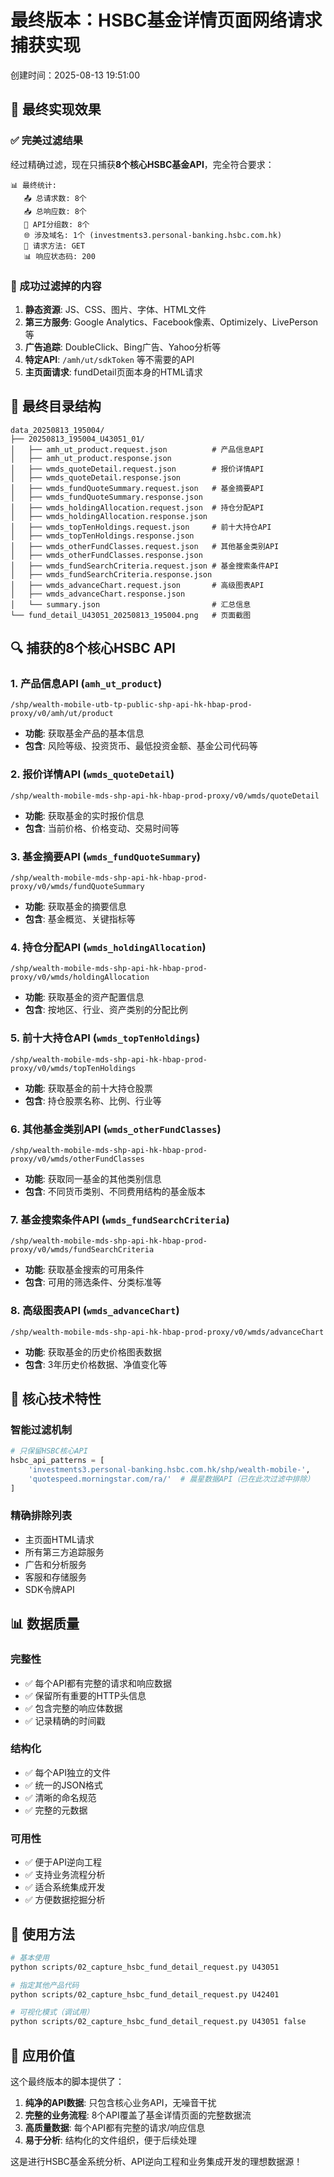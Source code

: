 # 最终版本：HSBC基金详情页面网络请求捕获实现

创建时间：2025-08-13 19:51:00

## 🎯 最终实现效果

### ✅ 完美过滤结果
经过精确过滤，现在只捕获**8个核心HSBC基金API**，完全符合要求：

```
📊 最终统计:
   📤 总请求数: 8个
   📥 总响应数: 8个
   📁 API分组数: 8个
   🌐 涉及域名: 1个 (investments3.personal-banking.hsbc.com.hk)
   🔧 请求方法: GET
   📊 响应状态码: 200
```

### 🚫 成功过滤掉的内容
1. **静态资源**: JS、CSS、图片、字体、HTML文件
2. **第三方服务**: Google Analytics、Facebook像素、Optimizely、LivePerson等
3. **广告追踪**: DoubleClick、Bing广告、Yahoo分析等
4. **特定API**: `/amh/ut/sdkToken` 等不需要的API
5. **主页面请求**: fundDetail页面本身的HTML请求

## 📁 最终目录结构

```
data_20250813_195004/
├── 20250813_195004_U43051_01/
│   ├── amh_ut_product.request.json          # 产品信息API
│   ├── amh_ut_product.response.json
│   ├── wmds_quoteDetail.request.json        # 报价详情API
│   ├── wmds_quoteDetail.response.json
│   ├── wmds_fundQuoteSummary.request.json   # 基金摘要API
│   ├── wmds_fundQuoteSummary.response.json
│   ├── wmds_holdingAllocation.request.json  # 持仓分配API
│   ├── wmds_holdingAllocation.response.json
│   ├── wmds_topTenHoldings.request.json     # 前十大持仓API
│   ├── wmds_topTenHoldings.response.json
│   ├── wmds_otherFundClasses.request.json   # 其他基金类别API
│   ├── wmds_otherFundClasses.response.json
│   ├── wmds_fundSearchCriteria.request.json # 基金搜索条件API
│   ├── wmds_fundSearchCriteria.response.json
│   ├── wmds_advanceChart.request.json       # 高级图表API
│   ├── wmds_advanceChart.response.json
│   └── summary.json                         # 汇总信息
└── fund_detail_U43051_20250813_195004.png   # 页面截图
```

## 🔍 捕获的8个核心HSBC API

### 1. **产品信息API** (`amh_ut_product`)
```
/shp/wealth-mobile-utb-tp-public-shp-api-hk-hbap-prod-proxy/v0/amh/ut/product
```
- **功能**: 获取基金产品的基本信息
- **包含**: 风险等级、投资货币、最低投资金额、基金公司代码等

### 2. **报价详情API** (`wmds_quoteDetail`)
```
/shp/wealth-mobile-mds-shp-api-hk-hbap-prod-proxy/v0/wmds/quoteDetail
```
- **功能**: 获取基金的实时报价信息
- **包含**: 当前价格、价格变动、交易时间等

### 3. **基金摘要API** (`wmds_fundQuoteSummary`)
```
/shp/wealth-mobile-mds-shp-api-hk-hbap-prod-proxy/v0/wmds/fundQuoteSummary
```
- **功能**: 获取基金的摘要信息
- **包含**: 基金概览、关键指标等

### 4. **持仓分配API** (`wmds_holdingAllocation`)
```
/shp/wealth-mobile-mds-shp-api-hk-hbap-prod-proxy/v0/wmds/holdingAllocation
```
- **功能**: 获取基金的资产配置信息
- **包含**: 按地区、行业、资产类别的分配比例

### 5. **前十大持仓API** (`wmds_topTenHoldings`)
```
/shp/wealth-mobile-mds-shp-api-hk-hbap-prod-proxy/v0/wmds/topTenHoldings
```
- **功能**: 获取基金的前十大持仓股票
- **包含**: 持仓股票名称、比例、行业等

### 6. **其他基金类别API** (`wmds_otherFundClasses`)
```
/shp/wealth-mobile-mds-shp-api-hk-hbap-prod-proxy/v0/wmds/otherFundClasses
```
- **功能**: 获取同一基金的其他类别信息
- **包含**: 不同货币类别、不同费用结构的基金版本

### 7. **基金搜索条件API** (`wmds_fundSearchCriteria`)
```
/shp/wealth-mobile-mds-shp-api-hk-hbap-prod-proxy/v0/wmds/fundSearchCriteria
```
- **功能**: 获取基金搜索的可用条件
- **包含**: 可用的筛选条件、分类标准等

### 8. **高级图表API** (`wmds_advanceChart`)
```
/shp/wealth-mobile-mds-shp-api-hk-hbap-prod-proxy/v0/wmds/advanceChart
```
- **功能**: 获取基金的历史价格图表数据
- **包含**: 3年历史价格数据、净值变化等

## 🔧 核心技术特性

### 智能过滤机制
```python
# 只保留HSBC核心API
hsbc_api_patterns = [
    'investments3.personal-banking.hsbc.com.hk/shp/wealth-mobile-',
    'quotespeed.morningstar.com/ra/'  # 晨星数据API（已在此次过滤中排除）
]
```

### 精确排除列表
- 主页面HTML请求
- 所有第三方追踪服务
- 广告和分析服务
- 客服和存储服务
- SDK令牌API

## 📊 数据质量

### 完整性
- ✅ 每个API都有完整的请求和响应数据
- ✅ 保留所有重要的HTTP头信息
- ✅ 包含完整的响应体数据
- ✅ 记录精确的时间戳

### 结构化
- ✅ 每个API独立的文件
- ✅ 统一的JSON格式
- ✅ 清晰的命名规范
- ✅ 完整的元数据

### 可用性
- ✅ 便于API逆向工程
- ✅ 支持业务流程分析
- ✅ 适合系统集成开发
- ✅ 方便数据挖掘分析

## 🚀 使用方法

```bash
# 基本使用
python scripts/02_capture_hsbc_fund_detail_request.py U43051

# 指定其他产品代码
python scripts/02_capture_hsbc_fund_detail_request.py U42401

# 可视化模式（调试用）
python scripts/02_capture_hsbc_fund_detail_request.py U43051 false
```

## 🎯 应用价值

这个最终版本的脚本提供了：

1. **纯净的API数据**: 只包含核心业务API，无噪音干扰
2. **完整的业务流程**: 8个API覆盖了基金详情页面的完整数据流
3. **高质量数据**: 每个API都有完整的请求/响应信息
4. **易于分析**: 结构化的文件组织，便于后续处理

这是进行HSBC基金系统分析、API逆向工程和业务集成开发的理想数据源！
